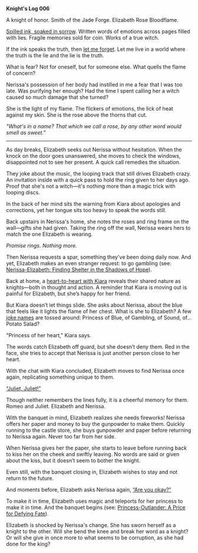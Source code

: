 <!-- title: Elizabeth Smith Bloodflame -->
<!-- status: Alive -->

**Knight's Log 006**

A knight of honor. Smith of the Jade Forge. Elizabeth Rose Bloodflame.

[Spilled ink, soaked in sorrow](https://www.youtube.com/live/b-jTHH6GK5w?si=-HpFkakfPqE6y6EO&t=363). Written words of emotions across pages filled with lies. Fragile memories sold for coin. Works of a true witch.

If the ink speaks the truth, then [let me forget](https://www.youtube.com/live/b-jTHH6GK5w?si=9ftHdvHFDe7BKzLe&t=410). Let me live in a world where the truth is the lie and the lie is the truth.

What is fear? Not for oneself, but for someone else. What quells the flame of concern?

Nerissa's possession of her body had instilled in me a fear that I was too late. Was purifying her enough? Had the time I spent calling her a witch caused so much damage that she turned?

She is the light of my flame. The flickers of emotions, the lick of heat against my skin. She is the rose above the thorns that cut.

_"What's in a name? That which we call a rose, by any other word would smell as sweet."_

---

As day breaks, Elizabeth seeks out Nerissa without hesitation. When the knock on the door goes unanswered, she moves to check the windows, disappointed not to see her present. A quick call remedies the situation.

They joke about the music, the looping track that still drives Elizabeth crazy. An invitation inside with a quick pass to hold the ring given to her days ago. Proof that she's not a witch—it's nothing more than a magic trick with looping discs.

In the back of her mind sits the warning from Kiara about apologies and corrections, yet her tongue sits too heavy to speak the words still.

Back upstairs in Nerissa's home, she notes the roses and ring frame on the wall—gifts she had given. Taking the ring off the wall, Nerissa wears hers to match the one Elizabeth is wearing.

_Promise rings. Nothing more._

Then Nerissa requests a spar, something they've been doing daily now. And yet, Elizabeth makes an even stranger request: to go gambling (see: [Nerissa-Elizabeth: Finding Shelter in the Shadows of Hope](#edge:liz-nerissa)).

Back at home, a [heart-to-heart with Kiara](https://www.youtube.com/live/b-jTHH6GK5w?si=oGPHYYz-3nlKro3Y&t=4582) reveals their shared nature as knights—both in thought and action. A reminder that Kiara is moving out is painful for Elizabeth, but she’s happy for her friend.

But Kiara doesn’t let things slide. She asks about Nerissa, about the blue that feels like it lights the flame of her chest. What is she to Elizabeth? A few [joke names](https://www.youtube.com/live/b-jTHH6GK5w?si=E3oALHLYZAo5suDE&t=4950) are tossed around: Princess of Blue, of Gambling, of Sound, of… Potato Salad?

"Princess of her heart," Kiara says.

The words catch Elizabeth off guard, but she doesn’t deny them. Red in the face, she tries to accept that Nerissa is just another person close to her heart.

With the chat with Kiara concluded, Elizabeth moves to find Nerissa once again, replicating something unique to them.

[“Juliet, Juliet!”](#embed:https://www.youtube.com/live/b-jTHH6GK5w?si=wW_PnKZylMBJiFeK&t=5150)

Though neither remembers the lines fully, it is a cheerful memory for them. Romeo and Juliet. Elizabeth and Nerissa.

With the banquet in mind, Elizabeth realizes she needs fireworks! Nerissa offers her paper and money to buy the gunpowder to make them. Quickly running to the castle store, she buys gunpowder and paper before returning to Nerissa again. Never too far from her side.

When Nerissa gives her the paper, she starts to leave before running back to kiss her on the cheek and swiftly leaving. No words are said or given about the kiss, but it doesn’t seem to bother the knight.

Even still, with the banquet closing in, Elizabeth wishes to stay and not return to the future.

And moments before, Elizabeth asks Nerissa again, [“Are you okay?”](https://www.youtube.com/live/b-jTHH6GK5w?si=aVt1IOPOs86fL63N&t=6456)

To make it in time, Elizabeth uses magic and teleports for her princess to make it in time. And the banquet begins (see: [Princess-Outlander: A Price for Defying Fate](#edge:iphania-outlander)).

Elizabeth is shocked by Nerissa's change. She has sworn herself as a knight to the other. Will she bend the knee and break her word as a knight? Or will she give in once more to what seems to be corruption, as she had done for the king?